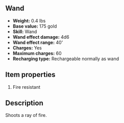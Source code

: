 ## Wand
- **Weight:** 0.4 lbs
- **Base value:** 175 gold
- **Skill:** Wand
- **Wand effect damage:** 4d6
- **Wand effect range:** 40'
- **Charges:** Yes
- **Maximum charges:** 60
- **Recharging type:** Rechargeable normally as wand

## Item properties

1. Fire resistant

## Description

Shoots a ray of fire.
